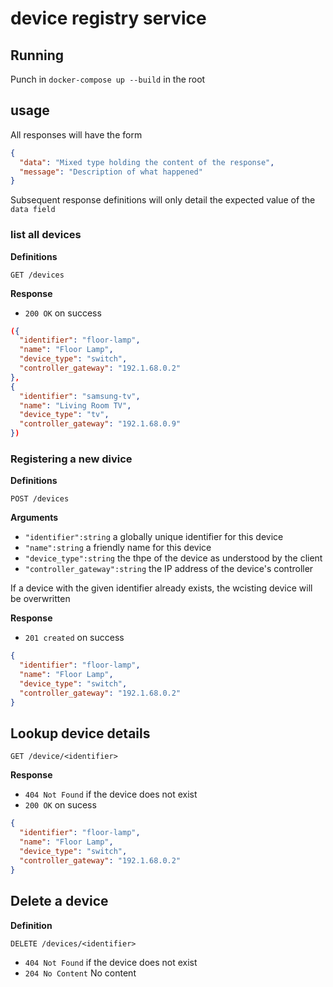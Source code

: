 # device registry service

## Running

Punch in `docker-compose up --build` in the root

## usage

All responses will have the form

```json
{
  "data": "Mixed type holding the content of the response",
  "message": "Description of what happened"
}
```

Subsequent response definitions will only detail the expected value of the `data field`

### list all devices

**Definitions**

`GET /devices`

**Response**

- `200 OK` on success

```json
({
  "identifier": "floor-lamp",
  "name": "Floor Lamp",
  "device_type": "switch",
  "controller_gateway": "192.1.68.0.2"
},
{
  "identifier": "samsung-tv",
  "name": "Living Room TV",
  "device_type": "tv",
  "controller_gateway": "192.1.68.0.9"
})
```

### Registering a new divice

**Definitions**

`POST /devices`

**Arguments**

- `"identifier":string` a globally unique identifier for this device
- `"name":string` a friendly name for this device
- `"device_type":string` the thpe of the device as understood by the client
- `"controller_gateway":string` the IP address of the device's controller

If a device with the given identifier already exists, the wcisting device will be overwritten

**Response**

- `201 created` on success

```json
{
  "identifier": "floor-lamp",
  "name": "Floor Lamp",
  "device_type": "switch",
  "controller_gateway": "192.1.68.0.2"
}
```

## Lookup device details

`GET /device/<identifier>`

**Response**

- `404 Not Found` if the device does not exist
- `200 OK` on sucess

```json
{
  "identifier": "floor-lamp",
  "name": "Floor Lamp",
  "device_type": "switch",
  "controller_gateway": "192.1.68.0.2"
}
```

## Delete a device

**Definition**

`DELETE /devices/<identifier>`

- `404 Not Found` if the device does not exist
- `204 No Content` No content

